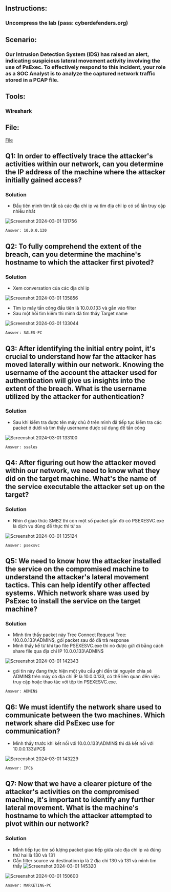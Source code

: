 ## Instructions:

  ### Uncompress the lab (pass: cyberdefenders.org)

## Scenario:

### Our Intrusion Detection System (IDS) has raised an alert, indicating suspicious lateral movement activity involving the use of PsExec. To effectively respond to this incident, your role as a SOC Analyst is to analyze the captured network traffic stored in a PCAP file.


## Tools:

  ### Wireshark

## File: 
[File](psexec-hun.pcapng)

## Q1: In order to effectively trace the attacker's activities within our network, can you determine the IP address of the machine where the attacker initially gained access?
### Solution
* Đầu tiên mình tìm tất cả các địa chỉ ip và tìm địa chỉ ip có số lần truy cập nhiều nhất

![Screenshot 2024-03-01 131756](https://github.com/LDV-SpaceK/CTF-Learning/assets/151914246/cf914a43-2e4c-4831-b68d-d63b03af5698)

`Answer: 10.0.0.130`

## Q2: To fully comprehend the extent of the breach, can you determine the machine's hostname to which the attacker first pivoted?
### Solution
* Xem conversation của các địa chỉ ip

![Screenshot 2024-03-01 135856](https://github.com/LDV-SpaceK/CTF-Learning/assets/151914246/a0d987d8-9bba-4d30-b9cb-e13c25edca78)

  
* Tìm ip máy tấn công đầu tiên là 10.0.0.133 và gắn vào filter
* Sau một hồi tìm kiếm thì mình đã tìm thấy Target name

![Screenshot 2024-03-01 133044](https://github.com/LDV-SpaceK/CTF-Learning/assets/151914246/04b4bc99-a774-4d52-bfc1-f49409ee6955)

`Answer: SALES-PC`

## Q3: After identifying the initial entry point, it's crucial to understand how far the attacker has moved laterally within our network. Knowing the username of the account the attacker used for authentication will give us insights into the extent of the breach. What is the username utilized by the attacker for authentication?
### Solution
* Sau khi kiểm tra được tên máy chủ ở trên mình đã tiếp tục kiểm tra các packet ở dưới và tìm thấy username được sử dụng để tấn công

![Screenshot 2024-03-01 133100](https://github.com/LDV-SpaceK/CTF-Learning/assets/151914246/17270f8f-eb84-48fe-a499-dbd40243deca)

`Answer: ssales`

## Q4: After figuring out how the attacker moved within our network, we need to know what they did on the target machine. What's the name of the service executable the attacker set up on the target?
### Solution
* Nhìn ở giao thức SMB2 thì còn một số packet gần đó có PSEXESVC.exe là dịch vụ dùng để thực thi từ xa

![Screenshot 2024-03-01 135124](https://github.com/LDV-SpaceK/CTF-Learning/assets/151914246/479a5072-143f-4bba-ad21-17e808804290)

`Answer: psexsvc`

## Q5: We need to know how the attacker installed the service on the compromised machine to understand the attacker's lateral movement tactics. This can help identify other affected systems. Which network share was used by PsExec to install the service on the target machine?
### Solution
* Mình tìm thấy packet này Tree Connect Request Tree: \\10.0.0.133\ADMIN$, gói packet sau đó đã trả response
* Mình thấy kể từ khi tạo file PSEXESVC.exe thì nó được gửi đi bằng cách share file qua địa chỉ IP 10.0.0.133\ADMIN$

![Screenshot 2024-03-01 142343](https://github.com/LDV-SpaceK/CTF-Learning/assets/151914246/ba6f5745-e966-49b6-8d96-50f03e62ca6b)


*  gói tin này đang thực hiện một yêu cầu ghi đến tài nguyên chia sẻ ADMIN$ trên máy có địa chỉ IP là 10.0.0.133, có thể liên quan đến việc truy cập hoặc thao tác với tệp tin PSEXESVC.exe.

`Answer: ADMIN$`

## Q6: We must identify the network share used to communicate between the two machines. Which network share did PsExec use for communication?
* Mình thấy trước khi kết nối với 10.0.0.133\ADMIN$ thì đã kết nối với 10.0.0.133\IPC$

![Screenshot 2024-03-01 143229](https://github.com/LDV-SpaceK/CTF-Learning/assets/151914246/5af6a181-e890-4fd6-b1de-df1b0ae5950f)

`Answer: IPC$`

## Q7: Now that we have a clearer picture of the attacker's activities on the compromised machine, it's important to identify any further lateral movement. What is the machine's hostname to which the attacker attempted to pivot within our network?
### Solution
* MÌnh tiếp tục tìm số lượng packet giao tiếp giữa các địa chỉ ip và đúng thứ hai là 130 và 131
* Gắn filter source và destination ip là 2 địa chỉ 130 và 131 và mình tìm thấy
![Screenshot 2024-03-01 145320](https://github.com/LDV-SpaceK/CTF-Learning/assets/151914246/5746b4d4-8a3d-42ca-89a6-f9948800114d)

![Screenshot 2024-03-01 150600](https://github.com/LDV-SpaceK/CTF-Learning/assets/151914246/3f634844-c365-4a83-bddf-ba986e3ace21)

`Answer: MARKETING-PC`


